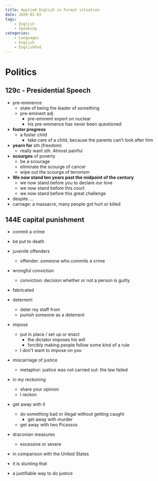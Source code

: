 ```yaml
---
title: Applied English in Formal situation
date: 2020-02-03
tags: 
	- English
	- Speaking
categories: 
	- Languages
	- English
	- EnglishPod
---
```


# Politics

## 129c - Presidential Speech

+ pre-eminence
  + state of being the leader of something
  + pre-eminent adj
    + pre-eminent expert on nuclear
    + his pre-eminence has never been questioned
+ __foster progress__
  + a foster child
    + take care of a child, because the parents can’t look after him
+ __yearn for__ sth.(freedom)
  + really want sth. Almost painful
+ __scourges__ of poverty
  + be a scourage 
  + eliminate the scourge of cancer
  + wipe out the scourge of terrorism
+ __We now stand ten years past the midpoint of the century__
  + we now stand before you to declare our love
  + we now stand before this court
  + we now stand before this great challenge
+ despite ...
+ carnage: a massacre, many people got hurt or killed



## 144E capital punishment

+ commit a crime
+ be put to death
+ juvenile offenders
  + offender: someone who commits a crime
+ wrongful conviction
  + conviction: decision whether or not a person is guilty
+ fabricated
+ deterrent: 
  + deter my staff from
  + punish someone as a deterrent
+ impose
  + put in place / set up or enact
    + the dictator imposes his will
    + forcibly making people follow some kind of a rule
  + I don't want to impose on you

+ miscarriage of justice
  + metaphor: justice was not carried out: the law failed
+ in my reckoning
  + share your opinion
  + I reckon
+ get away with it
  + do something bad or illegal without getting caught
    + get away with murder
  + get away with two Picassos

+ draconian measures
  + excessive or severe
+ in comparison with the United States
+ it is stunting that
+ a justifiable way to do justice
